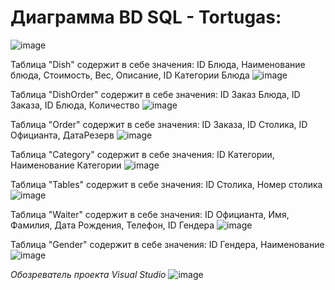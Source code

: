 # Диаграмма BD SQL - Tortugas:
![image](https://user-images.githubusercontent.com/86298695/191621364-070066a3-4862-47fe-a4b6-7527e08d216a.png)

Таблица "Dish" содержит в себе значения: ID Блюда, Наименование блюда, Стоимость, Вес, Описание, ID Категории Блюда
![image](https://user-images.githubusercontent.com/86298695/193841737-3266093b-41d6-4ac6-9911-fc103e5b1ae1.png)

Таблица "DishOrder" содержит в себе значения: ID Заказ Блюда, ID Заказа, ID Блюда, Количество
![image](https://user-images.githubusercontent.com/86298695/193842245-1f862816-5bc7-46ce-8787-a4e42273484c.png)

Таблица "Order" содержит в себе значения: ID Заказа, ID Столика, ID Официанта, ДатаРезерв
![image](https://user-images.githubusercontent.com/86298695/191632129-287575b9-affc-4646-ac8d-e7cbca948735.png)

Таблица "Category" содержит в себе значения: ID Категории, Наименование Категории
![image](https://user-images.githubusercontent.com/86298695/191632176-ed55ba38-adbf-404f-9a17-ec943dbf25da.png)

Таблица "Tables" содержит в себе значения: ID Столика, Номер столика
![image](https://user-images.githubusercontent.com/86298695/191632220-956a6848-1c38-425b-a170-9dbc1fa602a3.png)

Таблица "Waiter" содержит в себе значения: ID Официанта, Имя, Фамилия, Дата Рождения, Телефон, ID Гендера
![image](https://user-images.githubusercontent.com/86298695/191632329-08007338-0e39-4113-8547-5e25b63e91c1.png)

Таблица "Gender" содержит в себе значения: ID Гендера, Наименование
![image](https://user-images.githubusercontent.com/86298695/191632388-296004e4-f208-4627-bac5-609336a5efb4.png)

*Обозреватель проекта Visual Studio*
![image](https://user-images.githubusercontent.com/86298695/201949436-225a421a-21a4-44c1-a7ed-293d5f849737.png)

